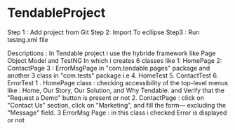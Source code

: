 # TendableProject
Step 1 : Add project from Git
Step 2: Import To ecllipse
Step3 : Run testng.xml file


Descriptions :
In Tendable project i use the hybride framework like Page Object Model and TestNG
In which i creates 6 classes like  1: HomePage 2: ContactPage 3 : ErrorMsgPage in "com.tendable.pages" package
and another 3 class in   "com.tests" package i.e  4. HomeTest 5. ContactTest  6. ErrorTest
1 . HomePage class : checking accessibility of the top-level menus like : Home, Our Story, Our Solution, and Why
Tendable. and Verify that the "Request a Demo" button is present or not
2. ContactPage :  click on  "Contact Us" section, click on  "Marketing", and fill the form—
excluding the "Message" field.
3 ErrorMsg Page : in this class i checked Error is displayed  or not



 
 
